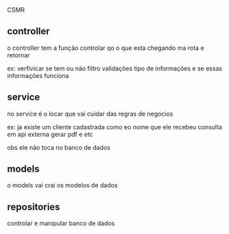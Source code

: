 
CSMR
## controller  
o controller tem a função controlar qo o que esta chegando ma rota e retornar

ex:
verfivicar se tem ou não filtro
validações tipo de informações e se essas informações funciona

## service
no service é o locar que vai cuidar das regras de negocios

ex:
ja existe um cliente cadastrada como eo nome que ele recebeu 
consulta em api externa
gerar pdf e etc

obs ele não toca no banco de dados

## models
o models vai crai os modelos de dados



## repositories
controlar e manipular banco de dados
